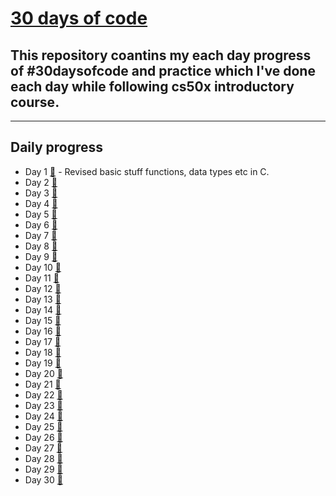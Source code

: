 # [30 days of code](https://twitter.com/anant_luthra_/status/1642538505040691200)

## This repository coantins my each day progress of #30daysofcode and practice which I've done each day while following cs50x introductory course.
---
## Daily progress 

- Day 1 [🔗](./day%201/) - Revised basic stuff functions, data types etc in C.
- Day 2 [🔗]()
- Day 3 [🔗]()
- Day 4 [🔗]()
- Day 5 [🔗]()
- Day 6 [🔗]()
- Day 7 [🔗]()
- Day 8 [🔗]()
- Day 9 [🔗]()
- Day 10 [🔗]()
- Day 11 [🔗]()
- Day 12 [🔗]()
- Day 13 [🔗]()
- Day 14 [🔗]()
- Day 15 [🔗]()
- Day 16 [🔗]()
- Day 17 [🔗]()
- Day 18 [🔗]()
- Day 19 [🔗]()
- Day 20 [🔗]()
- Day 21 [🔗]()
- Day 22 [🔗]()
- Day 23 [🔗]()
- Day 24 [🔗]()
- Day 25 [🔗]()
- Day 26 [🔗]()
- Day 27 [🔗]()
- Day 28 [🔗]()
- Day 29 [🔗]()
- Day 30 [🔗]()